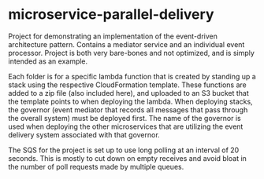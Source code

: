 # microservice-parallel-delivery
Project for demonstrating an implementation of the event-driven architecture pattern. Contains a mediator service and an individual event processor. Project is both very bare-bones and not optimized, and is simply intended as an example.

Each folder is for a specific lambda function that is created by standing up a stack using the respective CloudFormation template. 
These functions are added to a zip file (also included here), and uploaded to an S3 bucket that the template points to when deploying 
the lambda. When deploying stacks, the governor (event mediator that records all messages that pass through the overall system) must
be deployed first. The name of the governor is used when deploying the other microservices that are utilizing the event delivery system 
associated with that governor.

The SQS for the project is set up to use long polling at an interval of 20 seconds. This is mostly to cut down on empty receives and
avoid bloat in the number of poll requests made by multiple queues.

